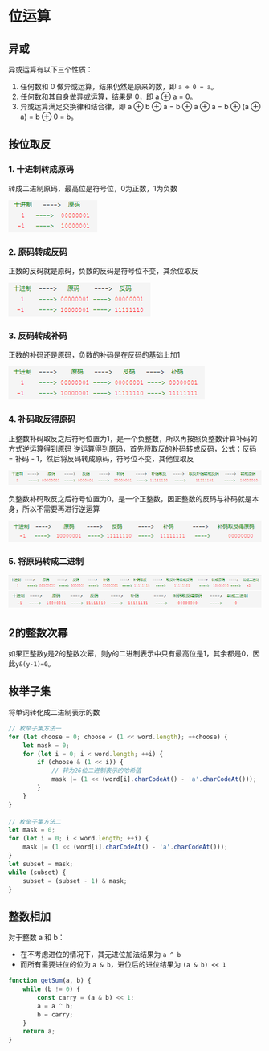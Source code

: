 # 位运算

## 异或
异或运算有以下三个性质：

1. 任何数和 0 做异或运算，结果仍然是原来的数，即 `a ⊕ 0 = a`。
2. 任何数和其自身做异或运算，结果是 0，即 a ⊕ a = 0。
3. 异或运算满足交换律和结合律，即 a ⊕ b ⊕ a = b ⊕ a ⊕ a = b ⊕ (a ⊕ a) = b ⊕ 0 = b。

## 按位取反

### 1. 十进制转成原码
转成二进制原码，最高位是符号位，0为正数，1为负数

![An image](./images/bitwise-negation-1.png)

### 2. 原码转成反码
正数的反码就是原码，负数的反码是符号位不变，其余位取反

![An image](./images/bitwise-negation-2.png)

### 3. 反码转成补码
正数的补码还是原码，负数的补码是在反码的基础上加1

![An image](./images/bitwise-negation-3.png)

### 4. 补码取反得原码
正整数补码取反之后符号位置为1，是一个负整数，所以再按照负整数计算补码的方式逆运算得到原码
逆运算得到原码，首先将取反的补码转成反码，公式：反码 = 补码 - 1，然后将反码转成原码，符号位不变，其他位取反

![An image](./images/bitwise-negation-4.png)

负整数补码取反之后符号位置为0，是一个正整数，因正整数的反码与补码就是本身，所以不需要再进行逆运算

![An image](./images/bitwise-negation-5.png)

### 5. 将原码转成二进制
![An image](./images/bitwise-negation-6.png)
![An image](./images/bitwise-negation-7.png)

## 2的整数次幂
如果正整数y是2的整数次幂，则y的二进制表示中只有最高位是1，其余都是0，因此`y&(y-1)=0`。

## 枚举子集
将单词转化成二进制表示的数
```js
// 枚举子集方法一
for (let choose = 0; choose < (1 << word.length); ++choose) {
    let mask = 0;
    for (let i = 0; i < word.length; ++i) {
        if (choose & (1 << i)) {
            // 转为26位二进制表示的哈希值 
            mask |= (1 << (word[i].charCodeAt() - 'a'.charCodeAt()));
        }
    }
}

// 枚举子集方法二
let mask = 0;
for (let i = 0; i < word.length; ++i) {
    mask |= (1 << (word[i].charCodeAt() - 'a'.charCodeAt()));
}
let subset = mask;
while (subset) {
    subset = (subset - 1) & mask;
}
```

## 整数相加
对于整数 a 和 b：
- 在不考虑进位的情况下，其无进位加法结果为 `a ^ b`
- 而所有需要进位的位为 `a & b`，进位后的进位结果为 `(a & b) << 1`

```js
function getSum(a, b) {
    while (b != 0) {
        const carry = (a & b) << 1;
        a = a ^ b;
        b = carry;
    }
    return a;
}
```
